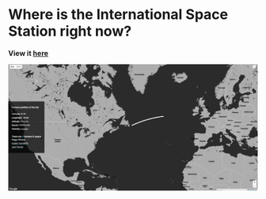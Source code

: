 # Where is the International Space Station right now?

**View it [here](http://iss.axelfuhrmann.com/)**

![screenshot](image/screenshot.jpg)
